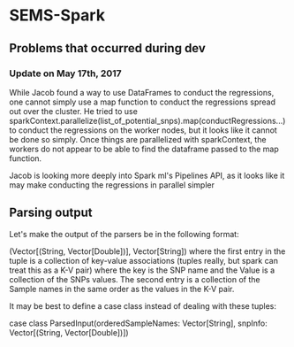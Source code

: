 # SEMS-Spark

## Problems that occurred during dev

### Update on May 17th, 2017
While Jacob found a way to use DataFrames to conduct the regressions, one cannot simply use a map function to conduct the regressions spread out over the cluster. He tried to use sparkContext.parallelize(list_of_potential_snps).map(conductRegressions...) to conduct the regressions on the worker nodes, but it looks like it cannot be done so simply. Once things are parallelized with sparkContext, the workers do not appear to be able to find the dataframe passed to the map function.

Jacob is looking more deeply into Spark ml's Pipelines API, as it looks like it may make conducting the regressions in parallel simpler

## Parsing output
Let's make the output of the parsers be in the following format:

(Vector[(String, Vector[Double])], Vector[String]) where the first entry in the tuple is a collection of key-value associations (tuples really, but spark can treat this as a K-V pair) where the key is the SNP name and the Value is a collection of the SNPs values. The second entry is a collection of the Sample names in the same order as the values in the K-V pair.

It may be best to define a case class instead of dealing with these tuples:

case class ParsedInput(orderedSampleNames: Vector[String], snpInfo: Vector[(String, Vector[Double])])
